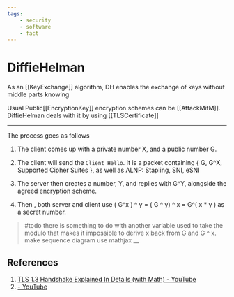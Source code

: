 ```yaml
---
tags:
    - security
    - software
    - fact
---
```


# DiffieHelman

As an \[\[KeyExchange]] algorithm, DH enables the exchange of keys without middle parts knowing

Usual Public\[\[EncryptionKey]] encryption schemes can be \[\[AttackMitM]]. DiffieHelman deals with it by using \[\[TLSCertificate]]

___

The process goes as follows

1. The client comes up with a private number X, and a public number G.

2. The client will send the `Client Hello`. It is a packet containing { G,  G^X, Supported Cipher Suites }, as well as ALNP: Stapling, SNI, eSNI

3. The server then creates a number, Y, and replies with G^Y, alongside the agreed encryption scheme.

4. Then , both server and client use ( G^x ) ^ y = ( G ^ y) ^ x = G^( x \* y  ) as a secret number.

> \#todo
> there is something to do with another variable used to take the modulo that makes it impossible to derive x back from G and G ^ x.
> make sequence diagram
> use mathjax
> \_\_

## References

1. [TLS 1.3 Handshake Explained In Details (with Math) - YouTube](https://www.youtube.com/watch?v=IE0QLCcOr0I)
2. [- YouTube](https://www.youtube.com/watch?v=rKVCTVAHK7k)
